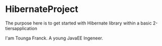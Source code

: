 # HibernateProject
The purpose here is to get started with Hibernate library within a basic  2-tiersapplication

I'am Tounga Franck. A young JavaEE Ingeneer.
